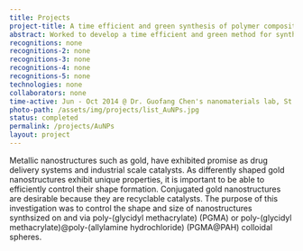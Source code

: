 ```yaml
---
title: Projects
project-title: A time efficient and green synthesis of polymer composites coated with gold nanoparticles
abstract: Worked to develop a time efficient and green method for synthesizing polymer composites coated with gold nanoparticles (AuNPs). The AuNP conjugated polymer composites were tested for their catalytic and artificial enzyme properties.
recognitions: none
recognitions-2: none
recognitions-3: none
recognitions-4: none
recognitions-5: none
technologies: none
collaborators: none
time-active: Jun - Oct 2014 @ Dr. Guofang Chen's nanomaterials lab, St. John's University
photo-path: /assets/img/projects/list_AuNPs.jpg
status: completed
permalink: /projects/AuNPs
layout: project
---
```


Metallic nanostructures such as gold, have exhibited promise as drug delivery systems and industrial scale catalysts. As differently shaped gold nanostructures exhibit unique properties, it is important to be able to efficiently control their shape formation. Conjugated gold nanostructures are desirable because they are recyclable catalysts. The purpose of this investigation was to control the shape and size of nanostructures synthsized on and via poly-(glycidyl methacrylate) (PGMA) or poly-(glycidyl methacrylate)@poly-(allylamine hydrochloride) (PGMA@PAH) colloidal spheres. 